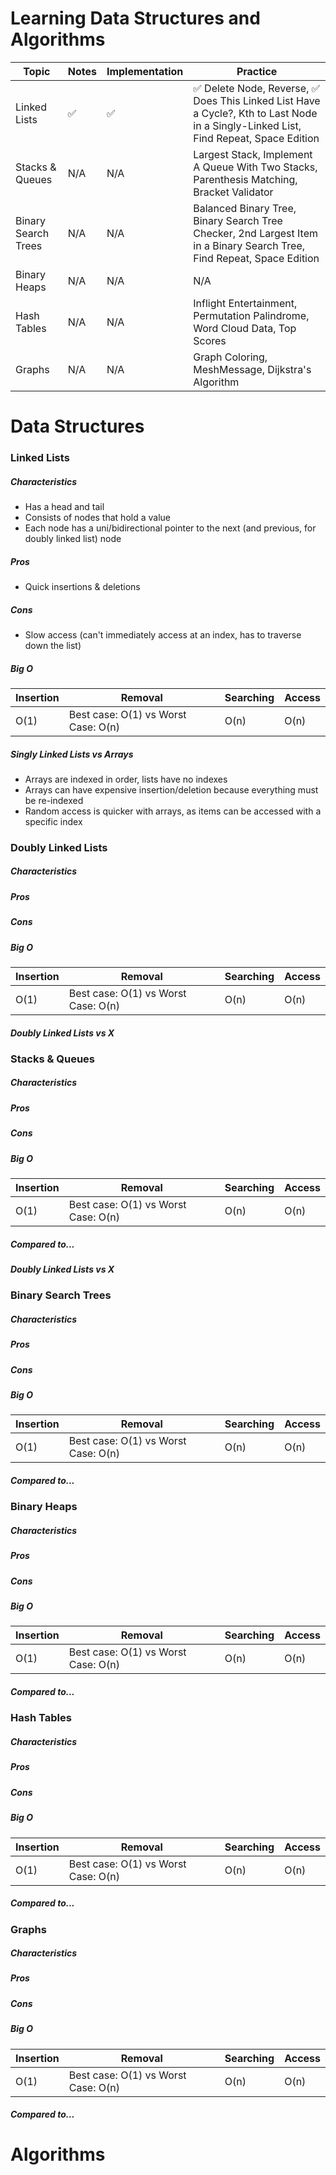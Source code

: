 # Learning Data Structures and Algorithms

Topic | Notes | Implementation | Practice
--- | --- | --- | ---
Linked Lists | ✅ | ✅ | ✅  Delete Node, Reverse, ✅  Does This Linked List Have a Cycle?, Kth to Last Node in a Singly-Linked List, Find Repeat, Space Edition
Stacks & Queues | N/A | N/A | Largest Stack, Implement A Queue With Two Stacks, Parenthesis Matching, Bracket Validator
Binary Search Trees | N/A | N/A | Balanced Binary Tree, Binary Search Tree Checker, 2nd Largest Item in a Binary Search Tree, Find Repeat, Space Edition
Binary Heaps | N/A | N/A | N/A
Hash Tables | N/A | N/A | Inflight Entertainment, Permutation Palindrome, Word Cloud Data, Top Scores
Graphs | N/A | N/A | Graph Coloring, MeshMessage, Dijkstra's Algorithm

# Data Structures

### Linked Lists

##### Characteristics
- Has a head and tail
- Consists of nodes that hold a value
- Each node has a uni/bidirectional pointer to the next (and previous, for doubly linked list) node


##### Pros
- Quick insertions & deletions


##### Cons
- Slow access (can't immediately access at an index, has to traverse down the list)

##### Big O

Insertion | Removal | Searching | Access
---|---|---|---
O(1) | Best case: O(1) vs Worst Case: O(n) | O(n) | O(n)


##### Singly Linked Lists vs Arrays
- Arrays are indexed in order, lists have no indexes
- Arrays can have expensive insertion/deletion because everything must be re-indexed
- Random access is quicker with arrays, as items can be accessed with a specific index

### Doubly Linked Lists

##### Characteristics

##### Pros

##### Cons

##### Big O
Insertion | Removal | Searching | Access
---|---|---|---
O(1) | Best case: O(1) vs Worst Case: O(n) | O(n) | O(n)

##### Doubly Linked Lists vs X

### Stacks & Queues

##### Characteristics

##### Pros

##### Cons

##### Big O
Insertion | Removal | Searching | Access
---|---|---|---
O(1) | Best case: O(1) vs Worst Case: O(n) | O(n) | O(n)

##### Compared to... 


##### Doubly Linked Lists vs X

### Binary Search Trees

##### Characteristics

##### Pros

##### Cons

##### Big O
Insertion | Removal | Searching | Access
---|---|---|---
O(1) | Best case: O(1) vs Worst Case: O(n) | O(n) | O(n)

##### Compared to... 

### Binary Heaps

##### Characteristics

##### Pros

##### Cons

##### Big O
Insertion | Removal | Searching | Access
---|---|---|---
O(1) | Best case: O(1) vs Worst Case: O(n) | O(n) | O(n)

##### Compared to... 

### Hash Tables

##### Characteristics

##### Pros

##### Cons

##### Big O
Insertion | Removal | Searching | Access
---|---|---|---
O(1) | Best case: O(1) vs Worst Case: O(n) | O(n) | O(n)

##### Compared to... 

### Graphs

##### Characteristics

##### Pros

##### Cons

##### Big O
Insertion | Removal | Searching | Access
---|---|---|---
O(1) | Best case: O(1) vs Worst Case: O(n) | O(n) | O(n)

##### Compared to... 


# Algorithms
